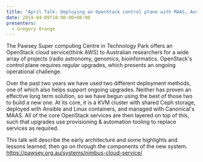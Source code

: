 ```yaml
---
title: "April Talk: Deploying an OpenStack control plane with MAAS, Ansible, and Ceph"
date: 2019-04-09T18:00:00+08:00
presenters:
  - Gregory Orange
---
```


The Pawsey Super computing Centre in Technology Park offers an
OpenStack cloud service(think AWS) to Australian researchers for a
wide array of projects (radio astronomy, genomics,
bioinformatics. OpenStack's control plane requires regular upgrades,
which presents an ongoing operational challenge.
<!--more-->

Over the past two years we have used two different deployment methods,
one of which also helps support ongoing upgrades. Neither has proven
an effective long term solution, so we have begun using the best of
those two to build a new one. At its core, it is a KVM cluster with
shared Ceph storage, deployed with Ansible and Linux containers, and
managed with Canonical's MAAS. All of the core OpenStack services are
then layered on top of this, such that upgrades use provisioning &
automation tooling to replace services as required.

This talk will describe the early architecture and some highlights and
lessons learned, then go on through the components of the new system.
https://pawsey.org.au/systems/nimbus-cloud-service/

